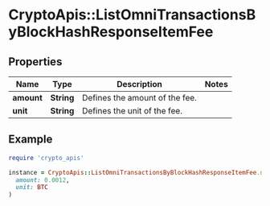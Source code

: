 # CryptoApis::ListOmniTransactionsByBlockHashResponseItemFee

## Properties

| Name | Type | Description | Notes |
| ---- | ---- | ----------- | ----- |
| **amount** | **String** | Defines the amount of the fee. |  |
| **unit** | **String** | Defines the unit of the fee. |  |

## Example

```ruby
require 'crypto_apis'

instance = CryptoApis::ListOmniTransactionsByBlockHashResponseItemFee.new(
  amount: 0.0012,
  unit: BTC
)
```

